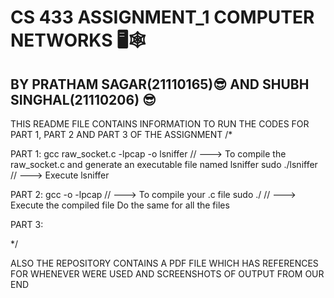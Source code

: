 # CS 433 ASSIGNMENT_1 COMPUTER NETWORKS 🖥️🕸️
## BY PRATHAM SAGAR(21110165)😎 AND SHUBH SINGHAL(21110206) 😎

THIS README FILE CONTAINS INFORMATION TO RUN THE CODES FOR PART 1, PART 2 AND PART 3 OF THE ASSIGNMENT
/*

PART 1:
    gcc raw_socket.c -lpcap -o lsniffer   // ---> To compile the raw_socket.c and generate an executable file named lsniffer
    sudo ./lsniffer                       // ---> Execute lsniffer

PART 2:
    gcc -o <name-your-executable> <name-of-your-C-program> -lpcap     // ---> To compile your .c file
    sudo ./ <executable-file>                                         // ---> Execute the compiled file
    Do the same for all the files 
    
PART 3:

*/

ALSO THE REPOSITORY CONTAINS A PDF FILE WHICH HAS REFERENCES FOR WHENEVER WERE USED AND SCREENSHOTS OF OUTPUT FROM OUR END

